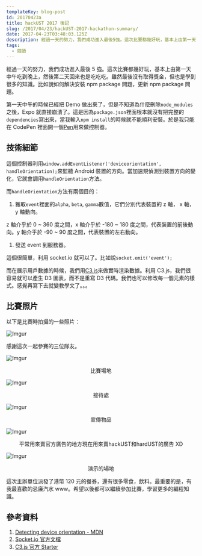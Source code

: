 ```yaml
---
templateKey: blog-post
id: 20170423a
title: hackUST 2017 後記
slug: /2017/04/23/hackUST-2017-hackathon-summary/
date: 2017-04-23T03:48:03.125Z
description: 經過一天的努力，我們成功進入最後5強。這次比賽都幾好玩，基本上由第一天中午吃到晚上，然後第二天回來也是吃吃吃。雖然最後沒有取得獎金，但也是學到很多的知識。比如說如何解決安裝npm package問題，更新npm package問題。
tags:
  - 閱讀
---
```


經過一天的努力，我們成功進入最後 5 強。這次比賽都幾好玩，基本上由第一天中午吃到晚上，然後第二天回來也是吃吃吃。雖然最後沒有取得獎金，但也是學到很多的知識。比如說如何解決安裝 npm package 問題，更新 npm package 問題。

第一天中午的時候已經把 Demo 做出來了，但是不知道為什麼刪除`node_modules`之後，Expo 就直接崩潰了。這是因為`package.json`裡面根本就沒有把完整的`dependencies`寫出來，當我輸入`npm install`的時候就不能順利安裝。於是我只能在 CodePen 裡面開一個[Pen](http://codepen.io/calpa/pen/LyZjPm)用來做控制器。

## 技術細節

這個控制器利用`window.addEventListener('deviceorientation', handleOrientation);`來監聽 Android 裝置的方向。當加速規偵測到裝置方向的變化，它就會調用`handleOrientation`方法。

而`handleOrientation`方法有兩個目的：

1. 獲取`event`裡面的`alpha`, `beta`, `gamma`數值，它們分別代表裝置的 z 軸， x 軸， y 軸動向。

z 軸介乎於 0 ~ 360 度之間，x 軸介乎於 -180 ~ 180 度之間，代表裝置的前後動向。y 軸介乎於 -90 ~ 90 度之間，代表裝置的左右動向。

1. 發送 event 到服務器。

這個很簡單，利用 socket.io 就可以了。比如說`socket.emit('event');`

而在展示用戶數據的時候，我們用[C3.js](http://c3js.org/)來做實時渲染數據。利用 C3.js，我們很容易就可以產生 D3 圖表，而不是重寫 D3 代碼。我們也可以修改每一個元素的樣式。感覺再寫下去就變教學文了。。。

## 比賽照片

以下是比賽時拍攝的一些照片：

![Imgur](https://i.imgur.com/vXyDaoY.jpg)

感謝這次一起參賽的三位隊友。

![Imgur](https://i.imgur.com/6nLsXEB.jpg)

<center>比賽場地</center>

![Imgur](https://i.imgur.com/2mLCtBm.jpg)

<center>接待處</center>

![Imgur](https://i.imgur.com/pL19qZw.jpg)

<center>宣傳物品</center>

![Imgur](https://i.imgur.com/g1GZHCJ.jpg)

<center>平常用來賣官方廣告的地方現在用來賣hackUST和hardUST的廣告 XD</center>

![Imgur](https://i.imgur.com/DbLEVGz.jpg)

<center>演示的場地</center>

這次主辦單位派發了港幣 120 元的餐券，還有很多零食，飲料。最重要的是，有我最喜歡的忌廉汽水 www。希望以後都可以繼續參加比賽，學習更多的編程知識。

## 參考資料

1. [Detecting device orientation - MDN](https://developer.mozilla.org/en-US/docs/Web/API/Detecting_device_orientation)
1. [Socket.io 官方文檔](https://socket.io/docs/)
1. [C3.js 官方 Starter](http://c3js.org/gettingstarted.html)
